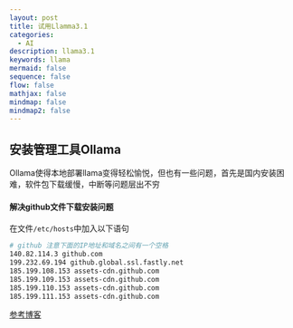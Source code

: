 ```yaml
---
layout: post
title: 试用Llamma3.1
categories:
  - AI
description: llama3.1
keywords: llama
mermaid: false
sequence: false
flow: false
mathjax: false
mindmap: false
mindmap2: false
---
```

## 安装管理工具Ollama

Ollama使得本地部署llama变得轻松愉悦，但也有一些问题，首先是国内安装困难，软件包下载缓慢，中断等问题层出不穷
#### 解决github文件下载安装问题
在文件`/etc/hosts`中加入以下语句
```sh
# github 注意下面的IP地址和域名之间有一个空格
140.82.114.3 github.com
199.232.69.194 github.global.ssl.fastly.net
185.199.108.153 assets-cdn.github.com
185.199.109.153 assets-cdn.github.com
185.199.110.153 assets-cdn.github.com
185.199.111.153 assets-cdn.github.com

```
[参考博客](https://blog.csdn.net/okyanxingkui/article/details/136657627)

